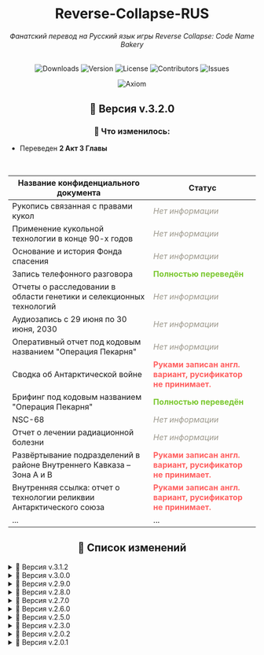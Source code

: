 <h1 align="center">Reverse-Collapse-RUS</h1>
    <h6 align="center">Фанатский перевод на Русский язык игры Reverse Collapse: Code Name Bakery</h6>
<div align="center">

  ![Downloads](https://img.shields.io/github/downloads/S-MpAI/Reverse-Collapse-RUS/total?label=Downloads&style=flat-square)
  ![Version](https://img.shields.io/github/v/release/S-MpAI/Reverse-Collapse-RUS?label=Version&style=flat-square)
  ![License](https://img.shields.io/github/license/S-MpAI/Reverse-Collapse-RUS?label=License&style=flat-square)
  ![Contributors](https://img.shields.io/github/contributors/S-MpAI/Reverse-Collapse-RUS?label=Contributors&style=flat-square)
  ![Issues](https://img.shields.io/github/issues/S-MpAI/Reverse-Collapse-RUS?label=Issues&style=flat-square)
  <br>

  ![Axiom](https://repobeats.axiom.co/api/embed/8a1aacfa99bc79a299939728ce7a43f69271fe8b.svg)
</div>
<h2  align="center">🚀 Версия v.3.2.0</h2>
<h3  align="center">🔹 Что изменилось:</h3>
<ul style="text-align: left;">
    <li>Переведен <b>2 Акт 3 Главы</b></li>
</ul>
<br>

| Название конфиденциального документа                   | Статус |
| ---      | ---       |
| Рукопись связанная с правами кукол                     | <i style="color: 9c988c">Нет информации</b>        |
| Применение кукольной технологии в конце 90-х годов     | <i style="color: 9c988c">Нет информации</b>        |
| Основание и история Фонда спасения                     | <i style="color: 9c988c">Нет информации</b>        |
| Запись телефонного разговора                           | <b style="color: 7ac72e">Полностью переведён</b>        |
| Отчеты о расследовании в области генетики и селекционных технологий | <i style="color: 9c988c">Нет информации</b>        |
| Аудиозапись с 29 июня по 30 июня, 2030 | <i style="color: 9c988c">Нет информации</b>        |
| Оперативный отчет под кодовым названием "Операция Пекарня" | <i style="color: 9c988c">Нет информации</b>        |
| Сводка об Антарктической войне | <b style="color: ff6060">Руками записан англ. вариант, русификатор не принимает.</b>        |
| Брифинг под кодовым названием "Операция Пекарня"       | <b style="color: 7ac72e">Полностью переведён</b> |
| NSC-68 | <i style="color: 9c988c">Нет информации</b>        |
| Отчет о лечении радиационной болезни | <i style="color: 9c988c">Нет информации</b>       |
| Развёртывание подразделений в районе Внутреннего Кавказа – Зона A и B | <b style="color: ff6060">Руками записан англ. вариант, русификатор не принимает.</b>       |
| Внутренняя ссылка: отчет о технологии реликвии Антарктического союза | <b style="color: ff6060">Руками записан англ. вариант, русификатор не принимает.</b>        |
| ...      | ...        |

<h2 align="center">📌 Список изменений</h2>
    <details>
        <summary>📂 Версия v.3.1.2</summary>
        <h3>🔹 Что изменилось:</h3>
        <ul style="text-align: left;">
            <li>Переведен <b>1 Акт 3 Главы</b></li>
        </ul>
    </details>
    <details>
        <summary>📂 Версия v.3.0.0</summary>
        <h3>🔹 Что изменилось:</h3>
        <ul style="text-align: left;">
            <li>Переведен <b>Пролог 3 Главы</b></li>
        </ul>
    </details>
    <details>
        <summary>📂 Версия v.2.9.0</summary>
        <h3>🔹 Что изменилось:</h3>
        <ul style="text-align: left;">
            <li>Переведен <b>9 Акт 2 Главы</b></li>
            <li>Переведена <b>вся одежда из DLC</b></li>
        </ul>
    </details>
    <details>
        <summary>📂 Версия v.2.8.0</summary>
        <h3>🔹 Что изменилось:</h3>
        <ul style="text-align: left;">
            <li>Переведен <b>8 Акт 2 Главы</b></li>
            <li>Переведен <b>перерыв 9 Акта 2 Главы</b></li>
        </ul>
    </details>
    <details>
        <summary>📂 Версия v.2.7.0</summary>
        <h3>🔹 Что изменилось:</h3>
        <ul style="text-align: left;">
            <li>Переведен <b>7 Акт 2 Главы</b></li>
            <li>Изменен перевод строк типа <code>\nОставшиеся шаги: {{B}}</code> под общий шаблон;</li>
        </ul>
    </details>
    <details>
        <summary>📂 Версия v.2.6.0</summary>
        <h3>🔹 Что изменилось:</h3>
        <ul style="text-align: left;">
            <li>Переведен <b>6 Акт 2 Главы</b></li>
        </ul>
    </details>
    <details>
        <summary>📂 Версия v.2.5.0</summary>
        <h3>🔹 Что изменилось:</h3>
        <ul style="text-align: left;">
            <li>Переведен <b>5 Акт 2 Главы</b></li>
            <li>Переведен <b>4 Акт 2 Главы</b></li>
            <li>Переведен <b>перерыв 6 Акта 2 Главы</b></li>
        </ul>
    </details>
    <details >
        <summary>📂 Версия v.2.3.0</summary>
        <h3>🔹 Что изменилось:</h3>
        <ul style="text-align: left;">
            <li>Переведен <b>3 Акт 2 Главы</b> со всеми секретками</li>
        </ul>
    </details>
    <details >
        <summary>📂 Версия v.2.0.2</summary>
        <h3>🔹 Что изменилось:</h3>
        <blockquote style="text-align: left;">Очень повезло получить перевод к конфиденциальному файлу т.к. не каждый такой файл поддаётся переводчику.</blockquote><br>
        <ul style="text-align: left;">
            <li>Добавлен подробный перевод конфиденциального файла <code>Первоначальный отчет об инциденте в Варшаве</code></li>
            <li>Частично улучшен перевод текст одной из битв (предположительно <code>Внутренний конфликт</code>)</li>
            <li>Точечные переводы сломанных имен от авто-переводчика (Джефутией, Лиджем, УРНК)</li>
            <li>Добавлен и изменен перевод некоторых достижений под общий шаблон</li>
        </ul>
    </details>
    <details>
        <summary>📂 Версия v.2.0.1</summary>
        <h3>🔹 Что изменилось:</h3>
        <ul style="text-align: left;">
            <li>В некоторых местах доработано отображение навыков в сведениях о существе</li>
            <li>Изменено отображение некоторых имен статусов</li>
            <li>Улучшен перевод строк типа:  <code>Декабрь {{A}}th, {{B}} P.M. Умеренный снег</code></li>
            <li>Точечные переводы сломанных слов от авто-переводчика</li>
        </ul>
    </details>
<!-- </details> -->
